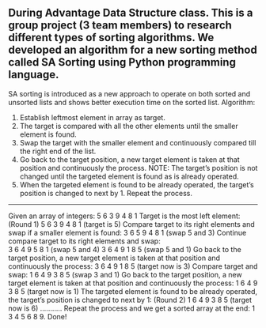During Advantage Data Structure class.
This is a group project (3 team members) to research different types of sorting algorithms. 
We developed an algorithm for a new sorting method called SA Sorting using Python programming language.
-------------------------------------------------------
SA sorting is introduced as a new approach to operate on both sorted and unsorted lists and shows better execution time on the sorted list.
Algorithm:
1. Establish leftmost element in array as target.
2. The target is compared with all the other elements until the smaller element is found.
3. Swap the target with the smaller element and continuously compared till the right end of the list.
4. Go back to the target position, a new target element is taken at that position and continuously the process. NOTE: The target’s position is not changed until the targeted element is found as is already operated.
5. When the targeted element is found to be already operated, the target’s position is changed to next by 1. Repeat the process.
-------------------------------------------------------
Given an array of integers: 5 6 3 9 4 8 1
Target is the most left element:  (Round 1)
    5 6 3 9 4 8 1 (target is 5)
Compare target to its right elements and swap if a smaller element is found: 
    3 6 5 9 4 8 1 (swap 5 and 3)
Continue compare target to its right elements and swap: 			 
    3 6 4 9 5 8 1 (swap 5 and 4)
    3 6 4 9 1 8 5 (swap 5 and 1)
Go back to the target position, a new target element is taken at that position and continuously the process:
    3 6 4 9 1 8 5 (target now is 3)
Compare target and swap:
    1 6 4 9 3 8 5 (swap 3 and 1)
Go back to the target position, a new target element is taken at that position and continuously the process:
    1 6 4 9 3 8 5 (target now is 1)
The targeted element is found to be already operated, the target’s position is changed to next by 1: (Round 2)
	1 6 4 9 3 8 5 (target now is 6)
	.....…...
Repeat the process and we get a sorted array at the end: 1 3 4 5 6 8 9. Done!

